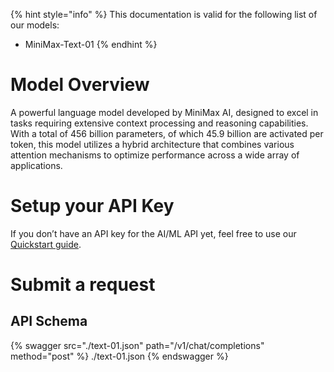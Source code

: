 [#references:start]: <> ({ "template": "openapi" })
{% hint style="info" %}
This documentation is valid for the following list of our models:
* MiniMax-Text-01
{% endhint %}

# Model Overview
A powerful language model developed by MiniMax AI, designed to excel in tasks requiring extensive context processing and reasoning capabilities. With a total of 456 billion parameters, of which 45.9 billion are activated per token, this model utilizes a hybrid architecture that combines various attention mechanisms to optimize performance across a wide array of applications.

# Setup your API Key
If you don’t have an API key for the AI/ML API yet, feel free to use our [Quickstart guide](https://docs.aimlapi.com/quickstart/setting-up).

# Submit a request
## API Schema
{% swagger src="./text-01.json" path="/v1/chat/completions" method="post" %}
./text-01.json
{% endswagger %}

[#references:end]: <> ({})